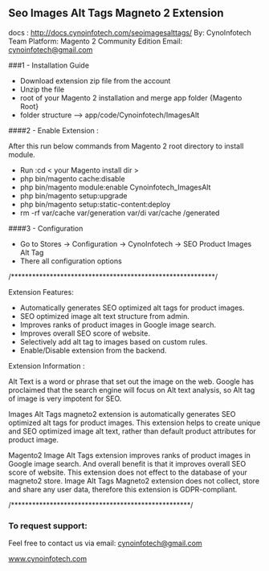 ## Seo Images Alt Tags Magneto 2 Extension

docs : http://docs.cynoinfotech.com/seoimagesalttags/
By: CynoInfotech Team
Platform: Magento 2 Community Edition
Email: cynoinfotech@gmail.com

###1 - Installation Guide

 * Download extension zip file from the account
 * Unzip the file
 * root of your Magento 2 installation and merge app folder {Magento Root}
 * folder structure --> app/code/Cynoinfotech/ImagesAlt

 
####2 -  Enable Extension :  
  
  After this run below commands from Magento 2 root directory to install module.
  
 * Run :cd < your Magento install dir >
 * php bin/magento cache:disable
 * php bin/magento module:enable Cynoinfotech_ImagesAlt
 * php bin/magento setup:upgrade
 * php bin/magento setup:static-content:deploy
 * rm -rf var/cache var/generation var/di var/cache  /generated

####3 - Configuration

- Go to Stores -> Configuration -> CynoInfotech -> SEO Product Images Alt Tag
- There all configuration options 


/**********************************************************/

Extension Features:

- Automatically generates SEO optimized alt tags for product images.
- SEO optimized image alt text structure from admin.
- Improves ranks of product images in Google image search.
- Improves overall SEO score of website.
- Selectively add alt tag to images based on custom rules.
- Enable/Disable extension from the backend.

Extension Information : 

Alt Text is a word or phrase that set out the image on the web. Google has proclaimed that the search engine will focus on Alt text analysis, so Alt tag of image is very impotent for SEO.

Images Alt Tags magneto2 extension is automatically generates SEO optimized alt tags for product images. This extension helps to create unique and SEO optimized image alt text, rather than default product attributes for product image.

Magento2 Image Alt Tags extension improves ranks of product images in Google image search. And overall benefit is that it improves overall SEO score of website. This extension does not effect to the database of your magneto2 store. Image Alt Tags Magneto2 extension does not collect, store and share any user data, therefore this extension is GDPR-compliant.

/***************************************************/

### To request support:

Feel free to contact us via email: cynoinfotech@gmail.com

www.cynoinfotech.com